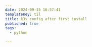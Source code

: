 ```yaml
---
date: 2024-09-15 16:57:41
templateKey: til
title: k3s config after first install
published: true
tags:
  - python

---
```


